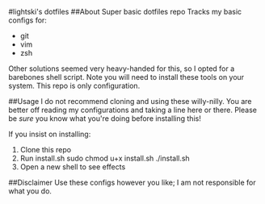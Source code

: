 #lightski's dotfiles
##About
Super basic dotfiles repo
Tracks my basic configs for:
- git
- vim
- zsh

Other solutions seemed very heavy-handed for this, so I opted for a barebones shell script.
Note you will need to install these tools on your system. This repo is only configuration.

##Usage
I do not recommend cloning and using these willy-nilly. 
You are better off reading my configurations and taking a line here or there.
Please be *sure* you know what you're doing before installing this!

If you insist on installing:
1. Clone this repo
2. Run install.sh
	sudo chmod u+x install.sh
	./install.sh
3. Open a new shell to see effects

##Disclaimer
Use these configs however you like; I am not responsible for what you do.

